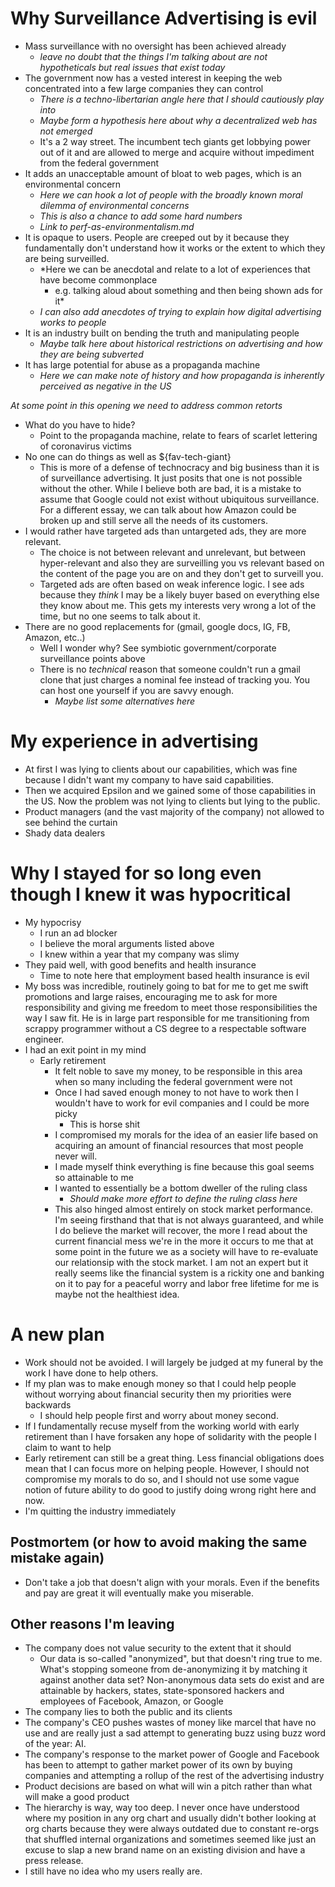 # Why Surveillance Advertising is evil
- Mass surveillance with no oversight has been achieved already
  - *leave no doubt that the things I'm talking about are not hypotheticals but real issues that exist today*
- The government now has a vested interest in keeping the web concentrated into a few large companies they can control
  - *There is a techno-libertarian angle here that I should cautiously play into*
  - *Maybe form a hypothesis here about why a decentralized web has not emerged*
  - It's a 2 way street. The incumbent tech giants get lobbying power out of it and are allowed to
  merge and acquire without impediment from the federal government
- It adds an unacceptable amount of bloat to web pages, which is an environmental concern
  - *Here we can hook a lot of people with the broadly known moral dilemma of environmental concerns*
  - *This is also a chance to add some hard numbers*
  - *Link to perf-as-environmentalism.md*
- It is opaque to users. People are creeped out by it because they fundamentally don't understand how it works or the extent to which they are being surveilled.
  - *Here we can be anecdotal and relate to a lot of experiences that have become commonplace
    - e.g. talking aloud about something and then being shown ads for it*
  - *I can also add anecdotes of trying to explain how digital advertising works to people*
- It is an industry built on bending the truth and manipulating people
  - *Maybe talk here about historical restrictions on advertising and how they are being subverted*
- It has large potential for abuse as a propaganda machine
  - *Here we can make note of history and how propaganda is inherently perceived as negative in the US*

*At some point in this opening we need to address common retorts*
  - What do you have to hide? 
    - Point to the propaganda machine, relate to fears of scarlet lettering of coronavirus victims
  - No one can do things as well as ${fav-tech-giant}
    - This is more of a defense of technocracy and big business than it is of surveillance advertising. It just posits that one is not possible without the other. While I believe both are bad, it is a mistake to assume that Google could not exist without ubiquitous surveillance. For a different essay, we can talk about how Amazon could be broken up and still serve all the needs of its customers.
  - I would rather have targeted ads than untargeted ads, they are more relevant.
    - The choice is not between relevant and unrelevant, but between hyper-relevant and also they are surveilling you vs relevant based on the content of the page you are on and they don't get to surveill you.
    - Targeted ads are often based on weak inference logic. I see ads because they *think* I may be a likely buyer based on everything else they know about me. This gets my interests very wrong a lot of the time, but no one seems to talk about it.
  - There are no good replacements for (gmail, google docs, IG, FB, Amazon, etc..)
    - Well I wonder why? See symbiotic government/corporate surveillance points above
    - There is no *technical* reason that someone couldn't run a gmail clone that just charges a nominal fee instead of tracking you. You can host one yourself if you are savvy enough. 
      - *Maybe list some alternatives here*

# My experience in advertising
- At first I was lying to clients about our capabilities, which was fine because I didn't want 
my company to have said capabilities.
- Then we acquired Epsilon and we gained some of those capabilities in the US. Now the problem was
not lying to clients but lying to the public.
- Product managers (and the vast majority of the company) not allowed to see behind the curtain
- Shady data dealers

# Why I stayed for so long even though I knew it was hypocritical
- My hypocrisy
  - I run an ad blocker
  - I believe the moral arguments listed above
  - I knew within a year that my company was slimy
- They paid well, with good benefits and health insurance
  - Time to note here that employment based health insurance is evil
- My boss was incredible, routinely going to bat for me to get me swift promotions and large raises,
encouraging me to ask for more responsibility and giving me freedom to meet those responsibilities 
the way I saw fit. He is in large part responsible for me transitioning from scrappy programmer
without a CS degree to a respectable software engineer.
- I had an exit point in my mind
  - Early retirement
    - It felt noble to save my money, to be responsible in this area when so many including the federal government were not
    - Once I had saved enough money to not have to work then I wouldn't have to work for evil companies and I could be more picky
      - This is horse shit
    - I compromised my morals for the idea of an easier life based on acquiring an amount of financial resources that most people never will.
    - I made myself think everything is fine because this goal seems so attainable to me
    - I wanted to essentially be a bottom dweller of the ruling class
      - *Should make more effort to define the ruling class here*
    - This also hinged almost entirely on stock market performance. I'm seeing firsthand that that
    is not always guaranteed, and while I do believe the market will recover, the more I read about 
    the current financial mess we're in the more it occurs to me that at some point in the future 
    we as a society will have to re-evaluate our relationsip with the stock market. I am not an
    expert but it really seems like the financial system is a rickity one and banking on it to
    pay for a peaceful worry and labor free lifetime for me is maybe not the healthiest idea.

# A new plan
- Work should not be avoided. I will largely be judged at my funeral by the work I have done to help others. 
- If my plan was to make enough money so that I could help people without worrying about financial security then my priorities were backwards
  - I should help people first and worry about money second.
- If I fundamentally recuse myself from the working world with early retirement than I have forsaken any hope of solidarity with the people I claim to want to help
- Early retirement can still be a great thing. Less financial obligations does mean that I can focus more on helping people. However, I should not compromise my morals to do so, and I should not use some vague notion of future ability to do good to justify doing wrong right here and now. 
- I'm quitting the industry immediately

## Postmortem (or how to avoid making the same mistake again)
- Don't take a job that doesn't align with your morals. Even if the benefits and pay are great it
will eventually make you miserable. 

## Other reasons I'm leaving
- The company does not value security to the extent that it should
  - Our data is so-called "anonymized", but that doesn't ring true to me. What's stopping someone from de-anonymizing it 
  by matching it against another data set? Non-anonymous data sets do exist and are attainable by hackers, states, state-sponsored hackers and employees of Facebook, Amazon, or Google
- The company lies to both the public and its clients
- The company's CEO pushes wastes of money like marcel that have no use and are really just a sad attempt to generating buzz using buzz word of the year: AI. 
- The company's response to the market power of Google and Facebook has been to attempt to gather market power of its own by buying companies and attempting a rollup of the rest of the advertising industry
- Product decisions are based on what will win a pitch rather than what will make a good product
- The hierarchy is way, way too deep. I never once have understood where my position in any org chart
and usually didn't bother looking at org charts because they were always outdated due to constant 
re-orgs that shuffled internal organizations and sometimes seemed like just an excuse to slap a new brand name on an existing division and have a press release.
- I still have no idea who my users really are. 
